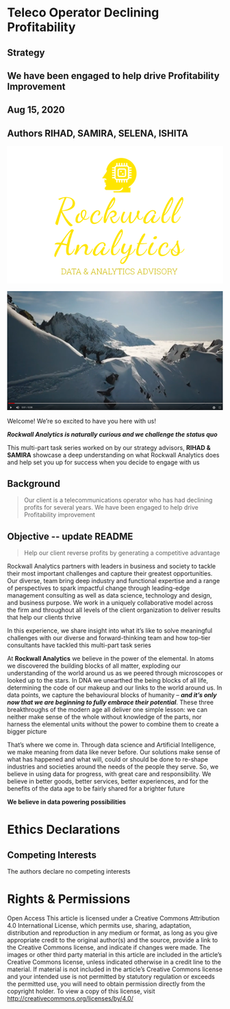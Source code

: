 # Teleco Operator Declining Profitability
## Strategy
## We have been engaged to help drive Profitability Improvement
## Aug 15, 2020
## Authors RIHAD, SAMIRA, SELENA, ISHITA

<img src="./gallery/rockwall.png"/>

[![SC2 Video](img_gallery/SC2_youtube.png)](https://www.youtube.com/watch?v=6CU3g0X4yF0 "SC2 Rockwall Analytics - Click to Watch!")

Welcome! We’re so excited to have you here with us!

***Rockwall Analytics is naturally curious and we challenge the status quo***

This multi-part task series worked on by our strategy advisors, **RIHAD & SAMIRA** showcase a deep understanding on what Rockwall Analytics does and help set you up for success when you decide to engage with us

## Background

>Our client is a telecommunications operator who has had declining profits for several years. We have been engaged to help drive Profitability improvement

## Objective -- update README

>Help our client reverse profits by generating a competitive advantage

Rockwall Analytics partners with leaders in business and society to tackle their most important challenges and capture their greatest opportunities. Our diverse, team bring deep industry and functional expertise and a range of perspectives to spark impactful change through leading-edge management consulting as well as data science, technology and design, and business purpose. We work in a uniquely collaborative model across the firm and throughout all levels of the client organization to deliver results that help our clients thrive

In this experience, we share insight into what it’s like to solve meaningful challenges with our diverse and forward-thinking team and how top-tier consultants have tackled this multi-part task series

At **Rockwall Analytics** we believe in the power of the elemental. In atoms we discovered the building blocks of all matter, exploding our understanding of the world around us as we peered through microscopes or looked up to the stars. In DNA we unearthed the being blocks of all life, determining the code of our makeup and our links to the world around us. In data points, we capture the behavioural blocks of humanity – ***and it’s only now that we are beginning to fully embrace their potential***. These three breakthroughs of the modern age all deliver one simple lesson: we can neither make sense of the whole without knowledge of the parts, nor harness the elemental units without the power to combine them to create a bigger picture

That’s where we come in. Through data science and Artificial Intelligence, we make meaning from data like never before. Our solutions make sense of what has happened and what will, could or should be done to re-shape industries and societies around the needs of the people they serve. So, we believe in using data for progress, with great care and responsibility. We believe in better goods, better services, better experiences, and for the benefits of the data age to be fairly shared for a brighter future

**We believe in data powering possibilities**

# Ethics Declarations
## Competing Interests
The authors declare no competing interests

# Rights & Permissions
Open Access This article is licensed under a Creative Commons Attribution 4.0 International License, which permits use, sharing, adaptation, distribution and reproduction in any medium or format, as long as you give appropriate credit to the original author(s) and the source, provide a link to the Creative Commons license, and indicate if changes were made. The images or other third party material in this article are included in the article’s Creative Commons license, unless indicated otherwise in a credit line to the material. If material is not included in the article’s Creative Commons license and your intended use is not permitted by statutory regulation or exceeds the permitted use, you will need to obtain permission directly from the copyright holder. To view a copy of this license, visit http://creativecommons.org/licenses/by/4.0/
